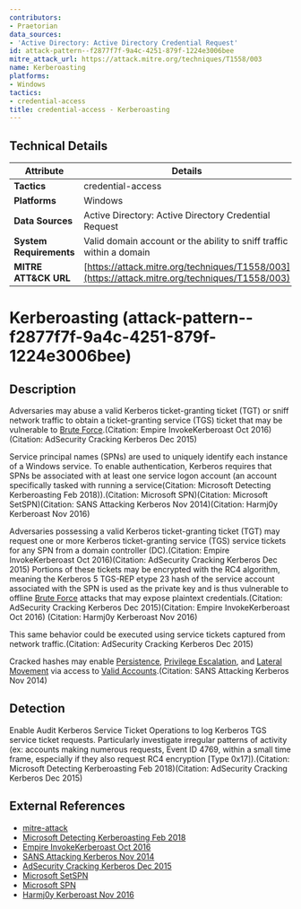 ```yaml
---
contributors:
- Praetorian
data_sources:
- 'Active Directory: Active Directory Credential Request'
id: attack-pattern--f2877f7f-9a4c-4251-879f-1224e3006bee
mitre_attack_url: https://attack.mitre.org/techniques/T1558/003
name: Kerberoasting
platforms:
- Windows
tactics:
- credential-access
title: credential-access - Kerberoasting
---
```


## Technical Details

| Attribute | Details |
|-----------|----------|
| **Tactics** | credential-access |
| **Platforms** | Windows |
| **Data Sources** | Active Directory: Active Directory Credential Request |
| **System Requirements** | Valid domain account or the ability to sniff traffic within a domain |
| **MITRE ATT&CK URL** | [https://attack.mitre.org/techniques/T1558/003](https://attack.mitre.org/techniques/T1558/003) |

# Kerberoasting (attack-pattern--f2877f7f-9a4c-4251-879f-1224e3006bee)

## Description
Adversaries may abuse a valid Kerberos ticket-granting ticket (TGT) or sniff network traffic to obtain a ticket-granting service (TGS) ticket that may be vulnerable to [Brute Force](https://attack.mitre.org/techniques/T1110).(Citation: Empire InvokeKerberoast Oct 2016)(Citation: AdSecurity Cracking Kerberos Dec 2015) 

Service principal names (SPNs) are used to uniquely identify each instance of a Windows service. To enable authentication, Kerberos requires that SPNs be associated with at least one service logon account (an account specifically tasked with running a service(Citation: Microsoft Detecting Kerberoasting Feb 2018)).(Citation: Microsoft SPN)(Citation: Microsoft SetSPN)(Citation: SANS Attacking Kerberos Nov 2014)(Citation: Harmj0y Kerberoast Nov 2016)

Adversaries possessing a valid Kerberos ticket-granting ticket (TGT) may request one or more Kerberos ticket-granting service (TGS) service tickets for any SPN from a domain controller (DC).(Citation: Empire InvokeKerberoast Oct 2016)(Citation: AdSecurity Cracking Kerberos Dec 2015) Portions of these tickets may be encrypted with the RC4 algorithm, meaning the Kerberos 5 TGS-REP etype 23 hash of the service account associated with the SPN is used as the private key and is thus vulnerable to offline [Brute Force](https://attack.mitre.org/techniques/T1110) attacks that may expose plaintext credentials.(Citation: AdSecurity Cracking Kerberos Dec 2015)(Citation: Empire InvokeKerberoast Oct 2016) (Citation: Harmj0y Kerberoast Nov 2016)

This same behavior could be executed using service tickets captured from network traffic.(Citation: AdSecurity Cracking Kerberos Dec 2015)

Cracked hashes may enable [Persistence](https://attack.mitre.org/tactics/TA0003), [Privilege Escalation](https://attack.mitre.org/tactics/TA0004), and [Lateral Movement](https://attack.mitre.org/tactics/TA0008) via access to [Valid Accounts](https://attack.mitre.org/techniques/T1078).(Citation: SANS Attacking Kerberos Nov 2014)

## Detection
Enable Audit Kerberos Service Ticket Operations to log Kerberos TGS service ticket requests. Particularly investigate irregular patterns of activity (ex: accounts making numerous requests, Event ID 4769, within a small time frame, especially if they also request RC4 encryption [Type 0x17]).(Citation: Microsoft Detecting Kerberoasting Feb 2018)(Citation: AdSecurity Cracking Kerberos Dec 2015)

## External References
- [mitre-attack](https://attack.mitre.org/techniques/T1558/003)
- [Microsoft Detecting Kerberoasting Feb 2018](https://blogs.technet.microsoft.com/motiba/2018/02/23/detecting-kerberoasting-activity-using-azure-security-center/)
- [Empire InvokeKerberoast Oct 2016](https://github.com/EmpireProject/Empire/blob/master/data/module_source/credentials/Invoke-Kerberoast.ps1)
- [SANS Attacking Kerberos Nov 2014](https://redsiege.com/kerberoast-slides)
- [AdSecurity Cracking Kerberos Dec 2015](https://adsecurity.org/?p=2293)
- [Microsoft SetSPN](https://social.technet.microsoft.com/wiki/contents/articles/717.service-principal-names-spns-setspn-syntax-setspn-exe.aspx)
- [Microsoft SPN](https://msdn.microsoft.com/library/ms677949.aspx)
- [Harmj0y Kerberoast Nov 2016](https://blog.harmj0y.net/powershell/kerberoasting-without-mimikatz/)
